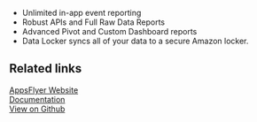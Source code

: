 - Unlimited in-app event reporting
- Robust APIs and Full Raw Data Reports
- Advanced Pivot and Custom Dashboard reports
- Data Locker syncs all of your data to a secure Amazon locker.

## Related links

[AppsFlyer Website][]  
[Documentation][]  
[View on Github][]

[//]: # "These are reference links used in the body of this note and get stripped out when the markdown processor does its job. There is no need to format nicely because it shouldn't be seen. Thanks SO - http://stackoverflow.com/questions/4823468/store-comments-in-markdown-syntax"
[appsflyer website]: https://support.appsflyer.com/hc/en-us
[documentation]: https://docs.rudderstack.com/
[view on github]: https://github.com/rudderlabs/rudder-server
